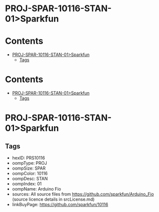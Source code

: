 
PROJ-SPAR-10116-STAN-01>Sparkfun
================================

Contents
========

* [PROJ-SPAR-10116-STAN-01>Sparkfun](#proj-spar-10116-stan-01sparkfun)
	* [Tags](#tags)

Contents
========

* [PROJ-SPAR-10116-STAN-01>Sparkfun](#proj-spar-10116-stan-01sparkfun)
	* [Tags](#tags)

# PROJ-SPAR-10116-STAN-01>Sparkfun

## Tags

- hexID: PRS10116
- oompType: PROJ
- oompSize: SPAR
- oompColor: 10116
- oompDesc: STAN
- oompIndex: 01
- oompName: Arduino Fio
- sources: All source files from https://github.com/sparkfun/Arduino_Fio (source licence details in srcLicense.md)
- linkBuyPage: https://github.com/sparkfun/10116
